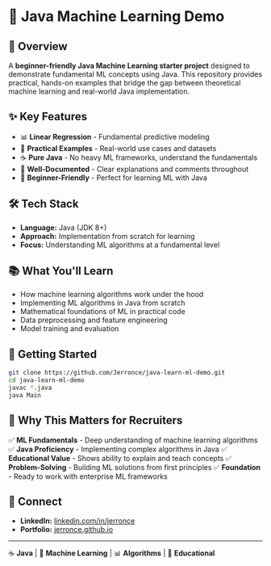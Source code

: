 # 🤖 Java Machine Learning Demo

## 🚀 Overview
A **beginner-friendly Java Machine Learning starter project** designed to demonstrate fundamental ML concepts using Java. This repository provides practical, hands-on examples that bridge the gap between theoretical machine learning and real-world Java implementation.

## ✨ Key Features
- 📊 **Linear Regression** - Fundamental predictive modeling
- 🤖 **Practical Examples** - Real-world use cases and datasets
- ☕ **Pure Java** - No heavy ML frameworks, understand the fundamentals
- 📝 **Well-Documented** - Clear explanations and comments throughout
- 🎯 **Beginner-Friendly** - Perfect for learning ML with Java

## 🛠️ Tech Stack
- **Language:** Java (JDK 8+)
- **Approach:** Implementation from scratch for learning
- **Focus:** Understanding ML algorithms at a fundamental level

## 📚 What You'll Learn
- How machine learning algorithms work under the hood
- Implementing ML algorithms in Java from scratch
- Mathematical foundations of ML in practical code
- Data preprocessing and feature engineering
- Model training and evaluation

## 🚀 Getting Started
```bash
git clone https://github.com/Jerronce/java-learn-ml-demo.git
cd java-learn-ml-demo
javac *.java
java Main
```

## 💼 Why This Matters for Recruiters
✅ **ML Fundamentals** - Deep understanding of machine learning algorithms
✅ **Java Proficiency** - Implementing complex algorithms in Java
✅ **Educational Value** - Shows ability to explain and teach concepts
✅ **Problem-Solving** - Building ML solutions from first principles
✅ **Foundation** - Ready to work with enterprise ML frameworks

## 🔗 Connect
- **LinkedIn:** [linkedin.com/in/jerronce](https://www.linkedin.com/in/jerronce/)
- **Portfolio:** [jerronce.github.io](https://jerronce.github.io)

---
☕ **Java** | 🤖 **Machine Learning** | 📊 **Algorithms** | 🎯 **Educational**
